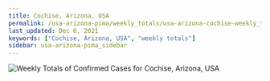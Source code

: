 ```yaml
---
title: Cochise, Arizona, USA
permalink: /usa-arizona-pima/weekly_totals/usa-arizona-cochise-weekly_totals.html
last_updated: Dec 6, 2021
keywords: ["Cochise, Arizona, USA", "weekly totals"]
sidebar: usa-arizona-pima_sidebar
---
```


![Weekly Totals of Confirmed Cases for Cochise, Arizona, USA](/covid_tracker/images/graphs/usa-arizona-cochise-weekly_totals_graph.png)
